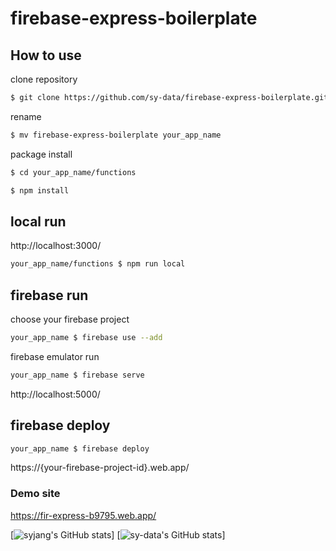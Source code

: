# firebase-express-boilerplate

## How to use

clone repository


```bash
$ git clone https://github.com/sy-data/firebase-express-boilerplate.git
```
rename 

```bash
$ mv firebase-express-boilerplate your_app_name
```

package install

```bash
$ cd your_app_name/functions
```
```bash
$ npm install
```


## local run 
http://localhost:3000/
```bash
your_app_name/functions $ npm run local
```

## firebase run

choose your firebase project
```bash
your_app_name $ firebase use --add
```
firebase emulator run 
```bash
your_app_name $ firebase serve
```

http://localhost:5000/


## firebase deploy

```bash
your_app_name $ firebase deploy
```
https://{your-firebase-project-id}.web.app/

### Demo site
https://fir-express-b9795.web.app/



[![syjang's GitHub stats](https://github-readme-stats.vercel.app/api?username=syjang&show_icons=true)]
[![sy-data's GitHub stats](https://github-readme-stats.vercel.app/api?username=sy-data&show_icons=true)]
